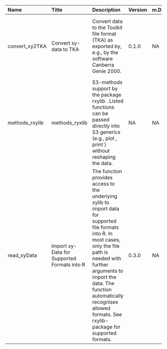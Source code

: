 

| Name           | Title                                       | Description                                                                                                                                                                                                                                                                                        | Version | m.Date | m.Time | Author                                                                                                                                                      | Citation                                                                                                                                                                                                                                                                 |
|:---------------|:--------------------------------------------|:---------------------------------------------------------------------------------------------------------------------------------------------------------------------------------------------------------------------------------------------------------------------------------------------------|:--------|:-------|:-------|:------------------------------------------------------------------------------------------------------------------------------------------------------------|:-------------------------------------------------------------------------------------------------------------------------------------------------------------------------------------------------------------------------------------------------------------------------|
| convert_xy2TKA | Convert xy-data to TKA                      | Convert data to the Toolkit file format (TKA) as exported by, e.g., by the software Canberra Genie 2000.                                                                                                                                                                                           | 0.1.0   | NA     | NA     | Sebastian Kreutzer, IRAMAT-CRP2A, Université Bordeaux Montaigne (France) -                                                                               | Kreutzer, S. (2019). convert_xy2TKA(): Convert xy-data to TKA. Function version 0.1.0. In: Kreutzer, S., Friedrich, J. (2019). rxylib: Import XY-Data into R R package version 0.2.4.9000-49. https://CRAN.R-project.org/package=rxylib                                  |
| methods_rxylib | methods_ryxlib                              | S3-methods support by the package  rxylib . Listed functions can be passed directly into S3 generics (e.g.,  plot ,  print ) without reshaping the data.                                                                                                                                           | NA      | NA     | NA     | NA                                                                                                                                                          | NA                                                                                                                                                                                                                                                                       |
| read_xyData    | Import xy-Data for Supported Formats into R | The function provides access to the underlying  xylib  to import data for supported file formats into R. In most cases, only the file path is needed with further arguments to import the data. The function automatically recognises allowed formats. See  rxylib-package  for supported formats. | 0.3.0   | NA     | NA     | Sebastian Kreutzer, IRAMAT-CRP2A, UMR 5060, CNRS - Université Bordeaux Montaigne (France), Johannes Friedrich, -  University of Bayreuth (Germany) -  | Kreutzer, S., Friedrich, J. (2019). read_xyData(): Import xy-Data for Supported Formats into R. Function version 0.3.0. In: Kreutzer, S., Friedrich, J. (2019). rxylib: Import XY-Data into R R package version 0.2.4.9000-49. https://CRAN.R-project.org/package=rxylib |

